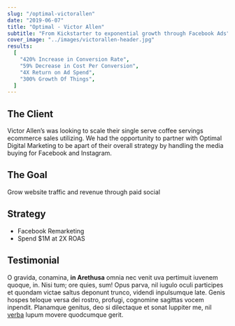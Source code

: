 ```yaml
---
slug: "/optimal-victorallen"
date: "2019-06-07"
title: "Optimal - Victor Allen"
subtitle: "From Kickstarter to exponential growth through Facebook Ads"
cover_image: "../images/victorallen-header.jpg"
results:
  [
    "420% Increase in Conversion Rate",
    "59% Decrease in Cost Per Conversion",
    "4X Return on Ad Spend",
    "300% Growth Of Things",
  ]
---
```


## The Client

Victor Allen’s was looking to scale their single serve coffee servings ecommerce sales utilizing. We had the opportunity to partner with Optimal Digital Marketing to be apart of their overall strategy by handling the media buying for Facebook and Instagram.

## The Goal

Grow website traffic and revenue through paid social

## Strategy

- Facebook Remarketing
- Spend \$1M at 2X ROAS

## Testimonial

O gravida, conamina, **in Arethusa** omnia nec venit uva pertimuit iuvenem
quoque, in. Nisi tum; ore quies, sum! Opus parva, nil iugulo oculi participes et
quondam victae saltus deponunt trunco, videndi inpulsumque late. Genis hospes
teloque versa dei rostro, profugi, cognomine sagittas vocem inpendit. Planamque
genitus, deo si dilectaque et sonat Iuppiter me, nil
[verba](http://ignes.org/desuetaque.html) lupum movere quodcumque gerit.
